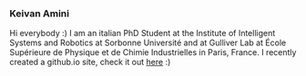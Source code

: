 ### Keivan Amini 

Hi everybody :) 
I am an italian PhD Student at the Institute of Intelligent Systems and Robotics at Sorbonne Université and at Gulliver Lab at École Supérieure de Physique et de Chimie Industrielles in Paris, France. I recently created a github.io site, check it out [here](https://keivan-amini.github.io/) :)
